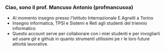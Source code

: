 ### Ciao, sono il prof. Mancuso Antonio (profmancusoa)

- Al momento insegno presso l'Istituto Internazionale E.Agnelli a Torino
- Insegno informatica, TPSI e Sistemi e Reti agli studenti del triennio informatico
- Questo account serve per collaborare con i miei studenti e per invogliarli ad usare git e github in quanto strumenti utilissimi pe
  r le loro future attività lavorative.

